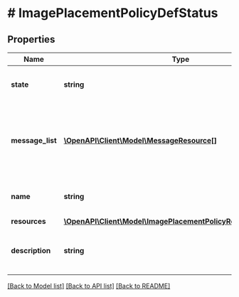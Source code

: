 # # ImagePlacementPolicyDefStatus

## Properties

Name | Type | Description | Notes
------------ | ------------- | ------------- | -------------
**state** | **string** | The state of the image placement policy. | [optional]
**message_list** | [**\OpenAPI\Client\Model\MessageResource[]**](MessageResource.md) | Any error messages for the image placement policy, if in an error state. | [optional]
**name** | **string** | Image placement policy name. |
**resources** | [**\OpenAPI\Client\Model\ImagePlacementPolicyResourcesDefStatus**](ImagePlacementPolicyResourcesDefStatus.md) |  |
**description** | **string** | A description for image placement policy. | [optional]

[[Back to Model list]](../../README.md#models) [[Back to API list]](../../README.md#endpoints) [[Back to README]](../../README.md)
